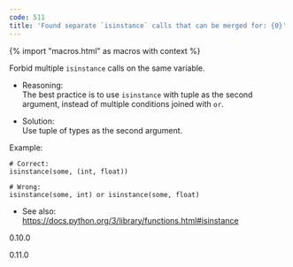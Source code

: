 ```yaml
---
code: 511
title: 'Found separate `isinstance` calls that can be merged for: {0}'
---
```


{% import "macros.html" as macros with context %}

Forbid multiple `isinstance` calls on the same variable.

  - Reasoning:  
    The best practice is to use `isinstance` with tuple as the second
    argument, instead of multiple conditions joined with `or`.

  - Solution:  
    Use tuple of types as the second argument.

Example:

    # Correct:
    isinstance(some, (int, float))
    
    # Wrong:
    isinstance(some, int) or isinstance(some, float)

  - See also:  
    <https://docs.python.org/3/library/functions.html#isinstance>

<div class="versionadded">

0.10.0

</div>

<div class="versionchanged">

0.11.0

</div>
